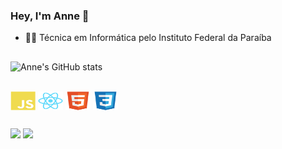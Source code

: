 ### Hey, I'm Anne 🤗

- 👩‍💻 Técnica em Informática pelo Instituto Federal da Paraíba
  
##

![Anne's GitHub stats](https://github-readme-stats.vercel.app/api?username=annefernandess&show_icons=true&theme=tokyonight&rank_icon=github&include_all_commits=true)

<div style="display: inline_block"><br>
  <img align="center" alt="Anne-Js" height="30" width="40" src="https://raw.githubusercontent.com/devicons/devicon/master/icons/javascript/javascript-plain.svg">
  <img align="center" alt="Anne-React" height="30" width="40" src="https://raw.githubusercontent.com/devicons/devicon/master/icons/react/react-original.svg">
  <img align="center" alt="Anne-HTML" height="30" width="40" src="https://raw.githubusercontent.com/devicons/devicon/master/icons/html5/html5-original.svg">
  <img align="center" alt="Anne-CSS" height="30" width="40" src="https://raw.githubusercontent.com/devicons/devicon/master/icons/css3/css3-original.svg">
</div>

##

<div> 
  <a href = "mailto:annefernandeess@gmail.com"><img src="https://img.shields.io/badge/-Gmail-%23333?style=for-the-badge&logo=gmail&logoColor=white" target="_blank"></a>
  <a href="[https://www.linkedin.com/in/anne-fernandes-a5463b246]" target="_blank"><img src="https://img.shields.io/badge/-LinkedIn-%230077B5?style=for-the-badge&logo=linkedin&logoColor=white" target="_blank"></a> 
</div>


